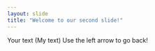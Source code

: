 ```yaml
---
layout: slide
title: "Welcome to our second slide!"
---
```

Your text (My text)
Use the left arrow to go back!
